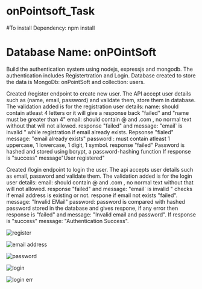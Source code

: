 # onPointsoft_Task
#To install Dependency:  npm install

# Database Name: onPOintSoft

Build the authentication system using nodejs, expressjs and mongodb. The authentication includes Registertration and Login.
Database created to store the data is MongoDb: onPointSoft  and collection: users.

Created /register endpoint to create new user. The API accept user details such as (name, email, password) and validate them, store them in database.
The validation added is for the registration user details:
name: should contain atleast 4 letters or it will give a response back "failed" and "name must be greater than 4"
email: should contain @ and .com , no normal text without that will not allowed. response "failed" and message: "email` is invalid " 
while registration if email already exists. Repsonse "fialed" message: "email already exists"
password : must contain atleast 1 uppercase, 1 lowercase, 1 digit, 1 symbol.  response "failed"
Password is hashed and stored using bcrypt, a password-hashing function
If response is "success" message"User registered"

Created /login endpoint to login the user. The api accepts user details such as email, password and validate them.
The validation added is for the login user details:
email: should contain @ and .com , no normal text without that will not allowed. response "failed" and message: "email` is invalid " 
checks if email address is existing or not. respone if email not exists "failed". message: "Invalid EMail"
password: password is compared with hashed password stored in the database and gives respone, if any error then response is "failed" and message: "Invalid email and password".
If response is "success" message: "Authentication Success".


![register](https://github.com/ANISH-18/onPointsoft_Task/assets/123977257/5bc3ed89-a4fa-498b-89a4-36ca3674ce8c)

![email address](https://github.com/ANISH-18/onPointsoft_Task/assets/123977257/cea12560-071c-4e01-b593-a546aa8f6e00)

![password](https://github.com/ANISH-18/onPointsoft_Task/assets/123977257/7b8e4cd2-22f5-439d-98e8-7f9202af5615)

![login](https://github.com/ANISH-18/onPointsoft_Task/assets/123977257/262a7618-6e6b-4c54-999d-870f7dbb10f3)

![login err](https://github.com/ANISH-18/onPointsoft_Task/assets/123977257/162e3a8b-5871-455a-a9db-4fe951357d38)

